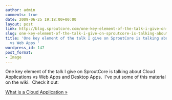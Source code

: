 ```yaml
---
author: admin
comments: true
date: 2009-06-25 19:18:00+00:00
layout: post
link: http://blog.sproutcore.com/one-key-element-of-the-talk-i-give-on-sproutcore-is-talking-about-cloud-applications-vs-web-apps-and-desktop-apps-ive-put-some-of-this-material-on-the-wiki-check-it-out13what-is-a-cloud-application/
slug: one-key-element-of-the-talk-i-give-on-sproutcore-is-talking-about-cloud-applications-vs-web-apps-and-desktop-apps-ive-put-some-of-this-material-on-the-wiki-check-it-out13what-is-a-cloud-application
title: 'One key element of the talk I give on SproutCore is talking about Cloud Applications
  vs Web Apps '
wordpress_id: 147
post_format:
- Image
---
```


One key element of the talk I give on SproutCore is talking about Cloud Applications vs Web Apps and Desktop Apps.  I've put some of this material on the wiki.  Check it out:




[What is a Cloud Application »](http://wiki.sproutcore.com/What-is-a-Cloud-Application)
